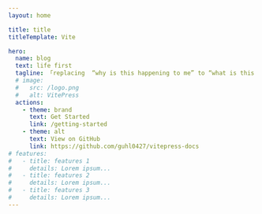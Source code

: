 ```yaml
---
layout: home

title: title
titleTemplate: Vite

hero:
  name: blog
  text: life first
  tagline: 「replacing  “why is this happening to me” to “what is this trying to teach me” and everything around me changed」
  # image:
  #   src: /logo.png
  #   alt: VitePress
  actions:
    - theme: brand
      text: Get Started
      link: /getting-started
    - theme: alt
      text: View on GitHub
      link: https://github.com/guhl0427/vitepress-docs
# features:
#   - title: features 1
#     details: Lorem ipsum...
#   - title: features 2
#     details: Lorem ipsum...
#   - title: features 3
#     details: Lorem ipsum...
---
```

